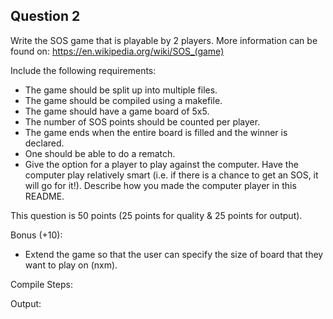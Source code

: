 ## Question 2

Write the SOS game that is playable by 2 players. More information can be found on: <a href="https://en.wikipedia.org/wiki/SOS_(game)">https://en.wikipedia.org/wiki/SOS_(game)</a>

Include the following requirements:
* The game should be split up into multiple files.
* The game should be compiled using a makefile.
* The game should have a game board of 5x5.
* The number of SOS points should be counted per player.
* The game ends when the entire board is filled and the winner is declared.
* One should be able to do a rematch.
* Give the option for a player to play against the computer. Have the computer play relatively smart (i.e. if there is a chance to get an SOS, it will go for it!). Describe how you made the computer player in this README.

This question is 50 points (25 points for quality & 25 points for output).

Bonus (+10): 
* Extend the game so that the user can specify the size of board that they want to play on (nxm).

Compile Steps:

Output:
